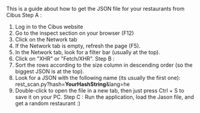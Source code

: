 This is a guide about how to get the JSON file for your restaurants from Cibus
Step A :
  1. Log in to the Cibus website
  2. Go to the inspect section on your browser (F12)
  3. Click on the Network tab
  4. If the Network tab is empty, refresh the page (F5).
  5. In the Network tab, look for a filter bar (usually at the top).
  6. Click on "XHR" or "Fetch/XHR".
Step B :
1. Sort the rows according to the size column in descending order (so the biggest JSON is at the top).
2. Look for a JSON with the following name (its usually the first one):
   rest_scan.py?hash=**YourHashString**&lang=he
3. Double-click to open the file in a new tab, then just press Ctrl + S to save it on your PC.
Step C :
Run the application, load the Jason file, and get a random restaurant :)
